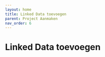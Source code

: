 ```yaml
---
layout: home
title: Linked Data toevoegen
parent: Project Aanmaken
nav_order: 6
---
```

# Linked Data toevoegen